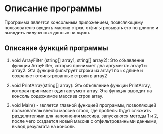 # Описание программы
Программа является консольным приложением, позволяющему пользователю вводить массив строк, отфильтровывать его по длинне и выводить полученные данные на экран.

## Описание функций программы 

1. void ArrayFilter (string[] array1, string[] array2): Это объявление функции ArrayFilter, которая принимает два аргумента: array1 и array2. Эта функция фильтрует строки из array1 по их длине и сохраняет отфильтрованные строки в array2

2. void PrintArray(string[] array): Это объявление функции PrintArray, которая принимает один аргумент array. Эта функция выводит на консоль содержимое массива строк array.

3. void Main() - является главной функцией программы, позволяющей пользователю ввести массив строк, где пробелы будут слюжить разделителями для наполнения массива. запускаются методы 1 и 2, после чего создается новый массив с отфильтрованными данными, вывод результата на консоль
